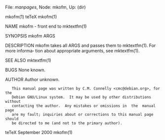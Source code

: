 File: *manpages*,  Node: mkofm,  Up: (dir)

mkofm(1)                             teTeX                            mkofm(1)



NAME
       mkofm - front end to mktextfm(1)

SYNOPSIS
       mkofm ARGS

DESCRIPTION
       mkofm takes all ARGS and passes them to mktextfm(1).  For more informa‐
       tion about appropriate arguments, see mktextfm(1).

SEE ALSO
       mktextfm(1)

BUGS
       None known.

AUTHOR
       Author unknown.

       This manual page was written by C.M. Connelly <cmc@debian.org>, for the
       Debian GNU/Linux system.  It may be used by other distributions without
       contacting the author.  Any mistakes or omissions in  the  manual  page
       are my fault; inquiries about or corrections to this manual page should
       be directed to me (and not to the primary author).



teTeX                           September 2000                        mkofm(1)
